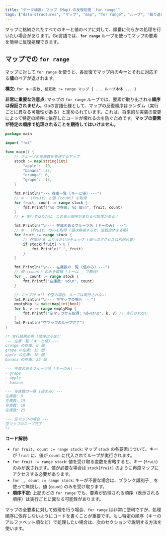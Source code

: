 ```yaml
---
title: "データ構造: マップ (Map) の反復処理 `for range`"
tags: ["data-structures", "マップ", "map", "for range", "ループ", "繰り返し", "順序不定"]
---
```


マップに格納されたすべてのキーと値のペアに対して、順番に何らかの処理を行いたい場合があります。Go言語では、**`for range`** ループを使ってマップの要素を簡単に反復処理できます。

## マップでの `for range`

マップに対して `for range` を使うと、各反復でマップ内の**キー**とそれに対応する**値**のペアが返されます。

**構文:** `for キー変数, 値変数 := range マップ { ... ループ本体 ... }`

**非常に重要な注意点:** マップの `for range` ループでは、要素が取り出される**順序は保証されません**。Goの言語仕様として、マップの反復順序はランダム（実行ごとに異なる可能性がある）と定められています。これは、将来的な実装の変更によって特定の順序に依存したコードが壊れるのを防ぐためです。**マップの要素が特定の順序で処理されることを期待してはいけません。**

```go title="マップの for range による反復処理"
package main

import "fmt"

func main() {
	// フルーツの在庫数を管理するマップ
	stock := map[string]int{
		"apple":  10,
		"banana": 25,
		"orange": 0,
		"grape":  15,
	}

	fmt.Println("--- 在庫一覧 (キーと値) ---")
	// キー (fruit) と値 (count) を取得
	for fruit, count := range stock {
		fmt.Printf("%s の在庫: %d 個\n", fruit, count)
	}
	// ★ 実行するたびに、この表示順序が変わる可能性がある！

	fmt.Println("\n--- 在庫のあるフルーツ名 (キーのみ) ---")
	// キー (fruit) のみを取得 (値は無視するか、変数自体を省略)
	for fruit := range stock {
		// 在庫が 0 より大きいかチェック (値へのアクセスは別途必要)
		if stock[fruit] > 0 {
			fmt.Println("-", fruit)
		}
	}

	fmt.Println("\n--- 在庫数の一覧 (値のみ) ---")
	// 値 (count) のみを取得 (キーは _ で無視)
	for _, count := range stock {
		fmt.Printf("在庫数: %d\n", count)
	}

	// マップが nil や空の場合、ループは実行されない
	fmt.Println("\n--- 空マップの場合 ---")
	emptyMap := make(map[int]bool)
	for k, v := range emptyMap {
		fmt.Printf("空マップから取得: %d=%t\n", k, v) // 実行されない
	}
	fmt.Println("空マップのループ完了")
}

/* 実行結果の例 (順序は不定):
--- 在庫一覧 (キーと値) ---
orange の在庫: 0 個
grape の在庫: 15 個
apple の在庫: 10 個
banana の在庫: 25 個

--- 在庫のあるフルーツ名 (キーのみ) ---
- grape
- apple
- banana

--- 在庫数の一覧 (値のみ) ---
在庫数: 0
在庫数: 15
在庫数: 10
在庫数: 25

--- 空マップの場合 ---
空マップのループ完了
*/
```

**コード解説:**

*   `for fruit, count := range stock`: マップ `stock` の各要素について、キーが `fruit` に、値が `count` に代入されてループが実行されます。
*   `for fruit := range stock`: 値を受け取る変数を省略すると、キー (`fruit`) のみが返されます。値が必要な場合は `stock[fruit]` のように再度マップにアクセスする必要があります。
*   `for _, count := range stock`: キーが不要な場合は、ブランク識別子 `_` を使って無視し、値 (`count`) のみを受け取ります。
*   **順序不定:** 上記のどの `for range` でも、要素が処理される順序（表示される順序）は実行ごとに異なる可能性があります。

マップの全要素に対して処理を行う場合、`for range` は非常に便利ですが、処理順序に依存しないようにコードを書くことが重要です。もし特定の順序（キーのアルファベット順など）で処理したい場合は、次のセクションで説明する方法を使います。